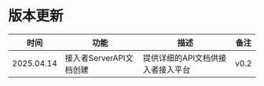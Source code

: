 # 版本更新





| 时间       | 功能                    | 描述                              | 备注 |
| ---------- | ----------------------- | --------------------------------- | ---- |
| 2025.04.14 | 接入者ServerAPI文档创建 | 提供详细的API文档供接入者接入平台 | v0.2 |

